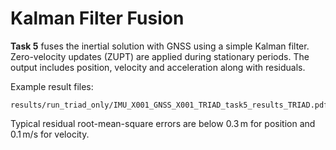 # Kalman Filter Fusion

**Task&nbsp;5** fuses the inertial solution with GNSS using a simple Kalman filter. Zero-velocity updates (ZUPT) are applied during stationary periods. The output includes position, velocity and acceleration along with residuals.

Example result files:

```
results/run_triad_only/IMU_X001_GNSS_X001_TRIAD_task5_results_TRIAD.pdf
```

Typical residual root-mean-square errors are below $0.3\,\mathrm{m}$ for position and $0.1\,\mathrm{m/s}$ for velocity.
